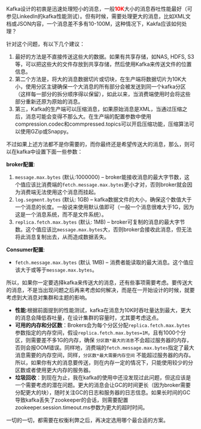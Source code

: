 Kafka设计的初衷是迅速处理短小的消息，一般<font color="red">**10K**</font>大小的消息吞吐性能最好（可参见LinkedIn的kafka性能测试）。但有时候，需要处理更大的消息，比如XML文档或JSON内容，一个消息差不多有10-100M，这种情况下，Kakfa应该如何处理？

针对这个问题，有以下几个建议：

1. 最好的方法是不直接传送这些大的数据。如果有共享存储，如NAS, HDFS, S3等，可以把这些大的文件存放到共享存储，然后使用Kafka来传送文件的位置信息。
2. 第二个方法是，将大的消息数据切片或切块，在生产端将数据切片为10K大小，使用分区主键确保一个大消息的所有部分会被发送到同一个kafka分区（这样每一部分的拆分顺序得以保留），如此以来，当消费端使用时会将这些部分重新还原为原始的消息。
3. 第三，Kafka的生产端可以压缩消息，如果原始消息是XML，当通过压缩之后，消息可能会变得不那么大。在生产端的配置参数中使用compression.codec和commpressed.topics可以开启压缩功能，压缩算法可以使用GZip或Snappy。

不过如果上述方法都不是你需要的，而你最终还是希望传送大的消息，那么，则可以在kafka中设置下面一些参数：

**broker配置**:

1. `message.max.bytes` (默认:1000000) – broker能接收消息的最大字节数，这个值应该比消费端的`fetch.message.max.bytes`更小才对，否则broker就会因为消费端无法使用这个消息而挂起。
2. `log.segment.bytes` (默认: 1GB) – kafka数据文件的大小，确保这个数值大于一个消息的长度。一般说来使用默认值即可（一般一个消息很难大于1G，因为这是一个消息系统，而不是文件系统）。
3. `replica.fetch.max.bytes` (默认: 1MB) – broker可复制的消息的最大字节数。这个值应该比`message.max.bytes`大，否则broker会接收此消息，但无法将此消息复制出去，从而造成数据丢失。

**Consumer配置**:

- `fetch.message.max.bytes` (默认 1MB) – 消费者能读取的最大消息。这个值应该大于或等于`message.max.bytes`。

所以，如果你一定要选择kafka来传送大的消息，还有些事项需要考虑。要传送大的消息，不是当出现问题之后再来考虑如何解决，而是在一开始设计的时候，就要考虑到大消息对集群和主题的影响。

- **性能**:根据前面提到的性能测试，kafka在消息为10K时吞吐量达到最大，更大的消息会降低吞吐量，在设计集群的容量时，尤其要考虑这点。
- **可用的内存和分区数**：Brokers会为每个分区分配`replica.fetch.max.bytes`参数指定的内存空间，假设`replica.fetch.max.bytes=1M`，且有1000个分区，则需要差不多1G的内存，确保 `分区数*最大的消息`不会超过服务器的内存，否则会报OOM错误。同样地，消费端的`fetch.message.max.bytes`指定了最大消息需要的内存空间，同样，`分区数*最大需要内存空间` 不能超过服务器的内存。所以，如果你有大的消息要传送，则在内存一定的情况下，只能使用较少的分区数或者使用更大内存的服务器。
- **垃圾回收**：到现在为止，我在kafka的使用中还没发现过此问题，但这应该是一个需要考虑的潜在问题。更大的消息会让GC的时间更长（因为broker需要分配更大的块），随时关注GC的日志和服务器的日志信息。如果长时间的GC导致kafka丢失了zookeeper的会话，则需要配置zookeeper.session.timeout.ms参数为更大的超时时间。

一切的一切，都需要在权衡利弊之后，再决定选用哪个最合适的方案。